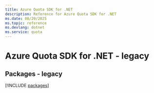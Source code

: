 ```yaml
---
title: Azure Quota SDK for .NET
description: Reference for Azure Quota SDK for .NET
ms.date: 08/29/2025
ms.topic: reference
ms.devlang: dotnet
ms.service: quota
---
```

# Azure Quota SDK for .NET - legacy
## Packages - legacy
[!INCLUDE [packages](quota-index.md)]